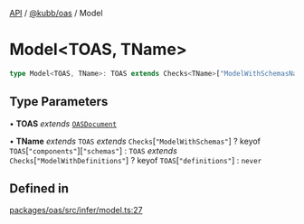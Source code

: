 [API](../../../packages.md) / [@kubb/oas](../index.md) / Model

# Model\<TOAS, TName\>

```ts
type Model<TOAS, TName>: TOAS extends Checks<TName>["ModelWithSchemasNamed"] ? FromSchema<TOAS["components"]["schemas"][TName]> : TOAS extends Checks<TName>["ModelWithDefinitionsNamed"] ? FromSchema<TOAS["definitions"][TName]> : never;
```

## Type Parameters

• **TOAS** *extends* [`OASDocument`](../namespaces/OasTypes/type-aliases/OASDocument.md)

• **TName** *extends* `TOAS` *extends* `Checks`\[`"ModelWithSchemas"`\] ? keyof `TOAS`\[`"components"`\]\[`"schemas"`\] : `TOAS` *extends* `Checks`\[`"ModelWithDefinitions"`\] ? keyof `TOAS`\[`"definitions"`\] : `never`

## Defined in

[packages/oas/src/infer/model.ts:27](https://github.com/kubb-project/kubb/blob/41d5fcbd23d143293d72542efcb650e62fa3a210/packages/oas/src/infer/model.ts#L27)
